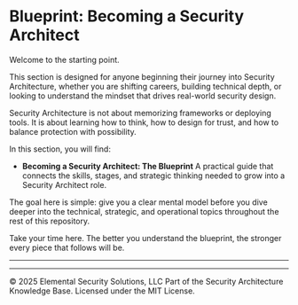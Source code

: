 # Blueprint: Becoming a Security Architect

Welcome to the starting point.

This section is designed for anyone beginning their journey into Security Architecture, whether you are shifting careers, building technical depth, or looking to understand the mindset that drives real-world security design.

Security Architecture is not about memorizing frameworks or deploying tools. It is about learning how to think, how to design for trust, and how to balance protection with possibility.

In this section, you will find:

- **Becoming a Security Architect: The Blueprint**
  A practical guide that connects the skills, stages, and strategic thinking needed to grow into a Security Architect role.

The goal here is simple: give you a clear mental model before you dive deeper into the technical, strategic, and operational topics throughout the rest of this repository.

Take your time here. The better you understand the blueprint, the stronger every piece that follows will be.

---

---
© 2025 Elemental Security Solutions, LLC
Part of the Security Architecture Knowledge Base.
Licensed under the MIT License.
